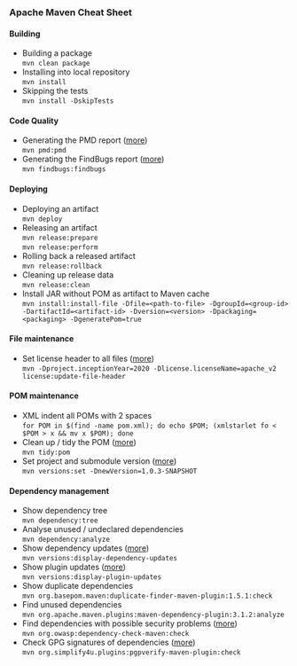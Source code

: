 ### Apache Maven Cheat Sheet

#### Building
* Building a package<br/>
  `mvn clean package`
* Installing into local repository<br/>
  `mvn install`
* Skipping the tests<br/>
  `mvn install -DskipTests`
  
#### Code Quality
* Generating the PMD report ([more](https://maven.apache.org/plugins/maven-pmd-plugin/))<br/>
  `mvn pmd:pmd`
* Generating the FindBugs report ([more](https://gleclaire.github.io/findbugs-maven-plugin/usage.html))<br/>
  `mvn findbugs:findbugs`

#### Deploying
* Deploying an artifact<br/>
  `mvn deploy`
* Releasing an artifact<br/>
  `mvn release:prepare`<br/>
  `mvn release:perform`<br/>
* Rolling back a released artifact<br/>
  `mvn release:rollback`
* Cleaning up release data<br/>
  `mvn release:clean`<br/>
* Install JAR without POM as artifact to Maven cache<br>
  `mvn install:install-file -Dfile=<path-to-file> -DgroupId=<group-id> -DartifactId=<artifact-id> -Dversion=<version> -Dpackaging=<packaging> -DgeneratePom=true`

#### File maintenance
* Set license header to all files ([more](http://www.mojohaus.org/license-maven-plugin/update-file-header-mojo.html))<br/>
  `mvn -Dproject.inceptionYear=2020 -Dlicense.licenseName=apache_v2 license:update-file-header`

#### POM maintenance
* XML indent all POMs with 2 spaces<br/>
  `for POM in $(find -name pom.xml); do echo $POM; (xmlstarlet fo < $POM > x && mv x $POM); done`
* Clean up / tidy the POM ([more](https://www.mojohaus.org/tidy-maven-plugin/))<br/>
  `mvn tidy:pom`
* Set project and submodule version ([more](https://www.mojohaus.org/versions-maven-plugin/examples/set.html))<br/>
  `mvn versions:set -DnewVersion=1.0.3-SNAPSHOT`
  
#### Dependency management 
* Show dependency tree<br/>
  `mvn dependency:tree`
* Analyse unused / undeclared dependencies<br/>
  `mvn dependency:analyze`
* Show dependency updates ([more](https://www.mojohaus.org/versions-maven-plugin/display-dependency-updates-mojo.html))<br/>
  `mvn versions:display-dependency-updates`
* Show plugin updates ([more](https://www.mojohaus.org/versions-maven-plugin/examples/display-plugin-updates.html))<br/>
  `mvn versions:display-plugin-updates`
* Show duplicate dependencies<br/>
  `mvn org.basepom.maven:duplicate-finder-maven-plugin:1.5.1:check`
* Find unused dependencies<br/>
  `mvn org.apache.maven.plugins:maven-dependency-plugin:3.1.2:analyze`
* Find dependencies with possible security problems ([more](https://github.com/jeremylong/DependencyCheck))<br/>
  `mvn org.owasp:dependency-check-maven:check`
* Check GPG signatures of dependencies ([more](https://www.simplify4u.org/pgpverify-maven-plugin/check-mojo.html))<br/>
  `mvn org.simplify4u.plugins:pgpverify-maven-plugin:check`

